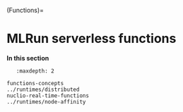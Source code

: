 (Functions)=
# MLRun serverless functions
<!-- in Concepts -->


**In this section**

```{toctree}
   :maxdepth: 2

functions-concepts
../runtimes/distributed
nuclio-real-time-functions
../runtimes/node-affinity
```